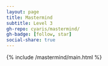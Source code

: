 ```yaml
---
layout: page
title: Mastermind
subtitle: Level 3
gh-repo: cyaris/mastermind/
gh-badge: [follow, star]
social-share: true
---
```


{% include /mastermind/main.html %}
